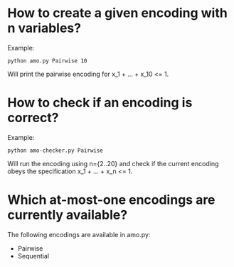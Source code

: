 # How to create a given encoding with n variables?

Example:
```
python amo.py Pairwise 10

```
Will print the pairwise encoding for x_1 + ... + x_10 <= 1.

# How to check if an encoding is correct?

Example:
```
python amo-checker.py Pairwise
```

Will run the encoding using n={2..20} and check if the current encoding obeys the specification x_1 + ... + x_n <= 1.

# Which at-most-one encodings are currently available?

The following encodings are available in amo.py:
- Pairwise
- Sequential
